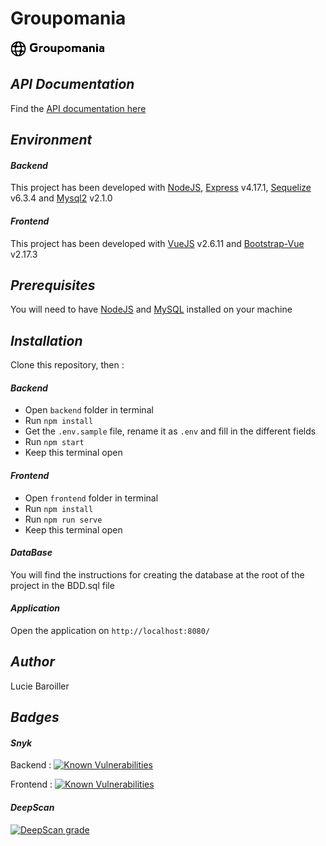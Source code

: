 # Groupomania 
![alt-text](./frontend/src/assets/img/logoFooter.png)
## *API Documentation* 
Find the [API documentation here](https://lulubaroy.github.io/Groupomania_Documentation/)

## *Environment* 
#### *Backend* 
This project has been developed with [NodeJS](https://nodejs.org/en/), [Express](https://www.npmjs.com/package/express) v4.17.1, [Sequelize](https://www.npmjs.com/package/sequelize) v6.3.4 and [Mysql2](https://www.npmjs.com/package/mysql2) v2.1.0

#### *Frontend* 
This project has been developed with [VueJS](https://www.npmjs.com/package/vue) v2.6.11 and [Bootstrap-Vue](https://www.npmjs.com/package/bootstrap-vue) v2.17.3

## *Prerequisites*
You will need to have [NodeJS](https://nodejs.org/en/) and [MySQL](https://dev.mysql.com/downloads/installer/) installed on your machine

## *Installation*
Clone this repository, then :
#### *Backend*
 - Open `backend` folder in terminal
 - Run `npm install`
 - Get the `.env.sample` file, rename it as `.env` and fill in the different fields
 - Run `npm start`
 - Keep this terminal open
 
#### *Frontend*
 - Open `frontend` folder in terminal
 - Run `npm install`
 - Run `npm run serve`
 - Keep this terminal open
 
 #### *DataBase*
You will find the instructions for creating the database at the root of the project in the BDD.sql file
 
 #### *Application*
 Open the application on `http://localhost:8080/`
 
 ## *Author*
 Lucie Baroiller
 
 ## *Badges*
 #### *Snyk*
Backend : <a href="https://snyk.io/test/github/LuluBaroy/Groupomania?targetFile=backend/package.json"><img src="https://snyk.io/test/github/LuluBaroy/Groupomania/badge.svg?targetFile=backend/package.json" alt="Known Vulnerabilities" data-canonical-src="https://snyk.io/test/github/LuluBaroy/Groupomania?targetFile=backend/package.json" style="max-width:100%;"></a>

Frontend : <a href="https://snyk.io/test/github/LuluBaroy/Groupomania?targetFile=frontend/package.json"><img src="https://snyk.io/test/github/LuluBaroy/Groupomania/badge.svg?targetFile=frontend/package.json" alt="Known Vulnerabilities" data-canonical-src="https://snyk.io/test/github/LuluBaroy/Groupomania?targetFile=frontend/package.json" style="max-width:100%;"></a>

#### *DeepScan*
[![DeepScan grade](https://deepscan.io/api/teams/11149/projects/14066/branches/252209/badge/grade.svg)](https://deepscan.io/dashboard#view=project&tid=11149&pid=14066&bid=252209)
